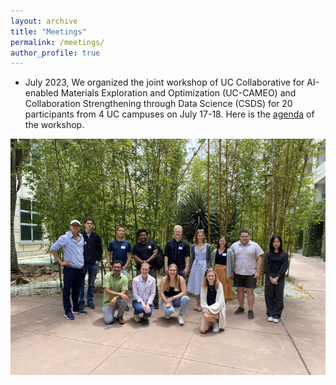 ```yaml
---
layout: archive
title: "Meetings"
permalink: /meetings/
author_profile: true
---
```



- July 2023, We organized the joint workshop of UC Collaborative for AI-enabled Materials Exploration and Optimization (UC-CAMEO) and Collaboration Strengthening through Data Science (CSDS) for 20 participants from 4 UC campuses on July 17-18. Here is the [agenda](https://drive.google.com/file/d/1Skcrl29d2voF_Hs6p00_5kmWDsYCccFv/view) of the workshop.

![title](/images/meeting_July2023.png)
